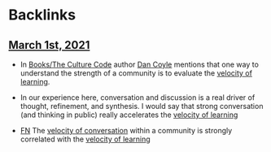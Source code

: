 
# Backlinks
## [March 1st, 2021](<March 1st, 2021.md>)
- In [Books/The Culture Code](<Books/The Culture Code.md>) author [Dan Coyle](<Dan Coyle.md>) mentions that one way to understand the strength of a community is to evaluate the [velocity of learning](<velocity of learning.md>).

- In our experience here, conversation and discussion is a real driver of thought, refinement, and synthesis. I would say that strong conversation (and thinking in public) really accelerates the [velocity of learning](<velocity of learning.md>)

- [FN](<FN.md>) The [velocity of conversation](<velocity of conversation.md>) within a community is strongly correlated with the [velocity of learning](<velocity of learning.md>)

